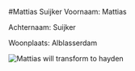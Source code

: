 #Mattias Suijker
Voornaam: Mattias


Achternaam: Suijker


Woonplaats: Alblasserdam


![Mattias will transform to hayden](https://lh3.googleusercontent.com/-sYQ7rDZycfU/VriPyDA-R0I/AAAAAAAAAH0/pO_29xPyXuI/s125-c-k-no/8839173-hayden-panettiere.jpg)